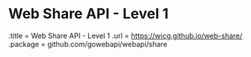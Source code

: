 # Web Share API - Level 1

.title = Web Share API - Level 1
.url = <https://wicg.github.io/web-share/>
.package = github.com/gowebapi/webapi/share
